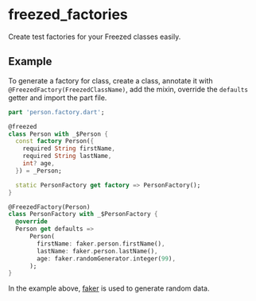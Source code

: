 # freezed_factories

Create test factories for your Freezed classes easily.

## Example

To generate a factory for class, create a class, annotate it with
`@FreezedFactory(FreezedClassName)`, add the mixin, override the `defaults` getter and import the
part file.

```dart
part 'person.factory.dart';

@freezed
class Person with _$Person {
  const factory Person({
    required String firstName,
    required String lastName,
    int? age,
  }) = _Person;

  static PersonFactory get factory => PersonFactory();
}

@FreezedFactory(Person)
class PersonFactory with _$PersonFactory {
  @override
  Person get defaults =>
      Person(
        firstName: faker.person.firstName(),
        lastName: faker.person.lastName(),
        age: faker.randomGenerator.integer(99),
      );
}
```

In the example above, [faker](https://pub.dev/packages/faker) is used to generate random data.
